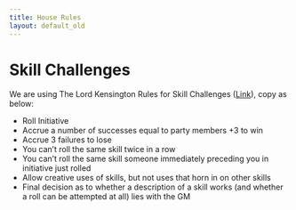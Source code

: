 ```yaml
---
title: House Rules
layout: default_old
---
```


# Skill Challenges

We are using The Lord Kensington Rules for Skill Challenges ([Link](https://magicturtle.tumblr.com/post/160713389899/hi-im-wondering-if-you-have-typed-up-your-house)), copy as below:
- Roll Initiative
- Accrue a number of successes equal to party members +3 to win
- Accrue 3 failures to lose
- You can’t roll the same skill twice in a row
- You can’t roll the same skill someone immediately preceding you in initiative just rolled
- Allow creative uses of skills, but not uses that horn in on other skills
- Final decision as to whether a description of a skill works  (and whether a roll can be attempted at all) lies with the GM

